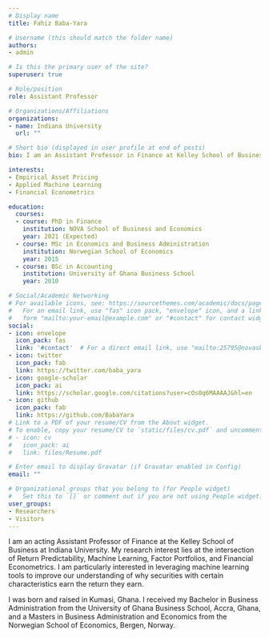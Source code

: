```yaml
---
# Display name
title: Fahiz Baba-Yara

# Username (this should match the folder name)
authors:
- admin

# Is this the primary user of the site?
superuser: true

# Role/position
role: Assistant Professor

# Organizations/Affiliations
organizations:
- name: Indiana University
  url: ""

# Short bio (displayed in user profile at end of posts)
bio: I am an Assistant Professor in Finance at Kelley School of Business, Indiana University.

interests:
- Empirical Asset Pricing
- Applied Machine Learning
- Financial Econometrics

education:
  courses:
  - course: PhD in Finance
    institution: NOVA School of Business and Economics
    year: 2021 (Expected)
  - course: MSc in Economics and Business Administration
    institution: Norwegian School of Economics
    year: 2015
  - course: BSc in Accounting
    institution: University of Ghana Business School
    year: 2010

# Social/Academic Networking
# For available icons, see: https://sourcethemes.com/academic/docs/page-builder/#icons
#   For an email link, use "fas" icon pack, "envelope" icon, and a link in the
#   form "mailto:your-email@example.com" or "#contact" for contact widget.
social:
- icon: envelope
  icon_pack: fas
  link: '#contact'  # For a direct email link, use "mailto:25795@novasbe.pt".
- icon: twitter
  icon_pack: fab
  link: https://twitter.com/baba_yara
- icon: google-scholar
  icon_pack: ai
  link: https://scholar.google.com/citations?user=cOs0q6MAAAAJ&hl=en
- icon: github
  icon_pack: fab
  link: https://github.com/BabaYara
# Link to a PDF of your resume/CV from the About widget.
# To enable, copy your resume/CV to `static/files/cv.pdf` and uncomment the lines below.
# - icon: cv
#   icon_pack: ai
#   link: files/Resume.pdf

# Enter email to display Gravatar (if Gravatar enabled in Config)
email: ""

# Organizational groups that you belong to (for People widget)
#   Set this to `[]` or comment out if you are not using People widget.
user_groups:
- Researchers
- Visitors
---
```


I am an acting Assistant Professor of Finance at the Kelley School of Business at Indiana University. My research interest lies at the intersection of Return Predictability, Machine Learning, Factor Portfolios, and Financial Econometrics. I am particularly interested in leveraging machine learning tools to improve our understanding of why securities with certain characteristics earn the return they earn.

I was born and raised in Kumasi, Ghana. I received my Bachelor in Business Administration from the University of Ghana Business School, Accra, Ghana, and a Masters in Business Administration and Economics from the Norwegian School of Economics, Bergen, Norway.
